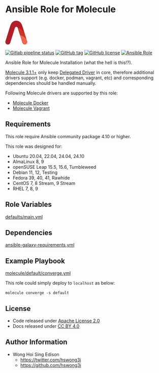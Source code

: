 # Ansible Role for Molecule

<a href="https://alvistack.com" title="AlviStack" target="_blank"><img src="/alvistack.svg" height="75" alt="AlviStack"></a>

[![Gitlab pipeline status](https://img.shields.io/gitlab/pipeline/alvistack/ansible-role-molecule/master)](https://gitlab.com/alvistack/ansible-role-molecule/-/pipelines)
[![GitHub tag](https://img.shields.io/github/tag/alvistack/ansible-role-molecule.svg)](https://github.com/alvistack/ansible-role-molecule/tags)
[![GitHub license](https://img.shields.io/github/license/alvistack/ansible-role-molecule.svg)](https://github.com/alvistack/ansible-role-molecule/blob/master/LICENSE)
[![Ansible Role](https://img.shields.io/badge/galaxy-alvistack.molecule-blue.svg)](https://galaxy.ansible.com/alvistack/molecule)

Ansible Role for Molecule Installation (what the hell is this!?).

[Molecule 3.1.1+](https://github.com/ansible-community/molecule/tags/tag/3.1.1) only keep [Delegated Driver](https://molecule.readthedocs.io/en/latest/configuration.html#delegated) in core, therefore additional drivers support (e.g. docker, podman, vagrant, etc) and corresponding dependencies should be handled manually.

Following Molecule drivers are supported by this role:

- [Molecule Docker](https://github.com/ansible-community/molecule-docker)
- [Molecule Vagrant](https://github.com/ansible-community/molecule-vagrant)

## Requirements

This role require Ansible community package 4.10 or higher.

This role was designed for:

- Ubuntu 20.04, 22.04, 24.04, 24.10
- AlmaLinux 8, 9
- openSUSE Leap 15.5, 15.6, Tumbleweed
- Debian 11, 12, Testing
- Fedora 39, 40, 41, Rawhide
- CentOS 7, 8 Stream, 9 Stream
- RHEL 7, 8, 9

## Role Variables

[defaults/main.yml](defaults/main.yml)

## Dependencies

[ansible-galaxy-requirements.yml](ansible-galaxy-requirements.yml)

## Example Playbook

[molecule/default/converge.yml](molecule/default/converge.yml)

This role could simply deploy to `localhost` as below:

    molecule converge -s default

## License

- Code released under [Apache License 2.0](LICENSE)
- Docs released under [CC BY 4.0](http://creativecommons.org/licenses/by/4.0/)

## Author Information

- Wong Hoi Sing Edison
  - <https://twitter.com/hswong3i>
  - <https://github.com/hswong3i>
